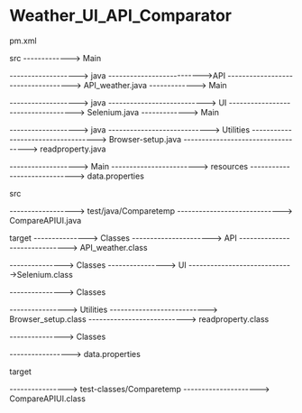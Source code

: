# Weather_UI_API_Comparator

pm.xml 

src
 -------------> Main
 
 -------------------> java 
 -------------------------->API
 ----------------------------------->  API_weather.java
 -------------> Main
 
 -------------------> java 
 ---------------------------> UI
 -----------------------------------> Selenium.java
 -------------> Main
 
 -------------------> java 
 ----------------------------> Utilities
 -----------------------------------> Browser-setup.java
 -----------------------------------> readproperty.java
 
 -------------------> Main
 ------------------------>  resources
 ----------------------------->  data.properties
 
 src
 
 
 ------------------> test/java/Comparetemp
 ----------------------------->  CompareAPIUI.java
 
 target 
 --------------->  Classes 
 ---------------------->  API
 ------------------------------> API_weather.class
 
  --------------->  Classes
 ---------------->  UI 
 ----------------------------->Selenium.class
 
  --------------->  Classes
 
 ----------------> Utilities 
 --------------------------->  Browser_setup.class
 ---------------------------> readproperty.class
 
  --------------->  Classes
 
 ----------------->  data.properties
 
  target 
  
  ----------------> test-classes/Comparetemp
  --------------------->   CompareAPIUI.class
